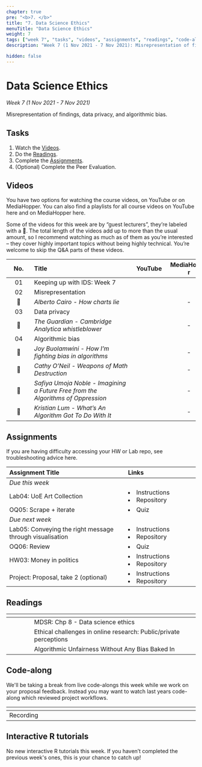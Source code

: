 ```yaml
---
chapter: true
pre: "<b>7. </b>"
title: "7. Data Science Ethics"
menuTitle: "Data Science Ethics"
weight: 7
tags: ["week 7", "tasks", "videos", "assignments", "readings", "code-along", "tutorials"] 
description: "Week 7 (1 Nov 2021 - 7 Nov 2021): Misrepresentation of findings, data privacy, and algorithmic bias."

hidden: false
---
```


# Data Science Ethics

_Week 7 (1 Nov 2021 - 7 Nov 2021)_

Misrepresentation of findings, data privacy, and algorithmic bias.

## Tasks

<ol>
  <li>Watch the <a href="#videos">Videos</a>.</li>
  <li>Do the <a href="#readings">Readings</a>.</li>
  <li>Complete the <a href="#assignments">Assignments</a>.</li>
  <li>(Optional) Complete the <a id="PE02">Peer Evaluation</a>.</li>
</ol>

## Videos

<p style="text-align: left">You have two options for watching the course videos, on YouTube or on MediaHopper. You can also find a playlists for all course videos on YouTube <a id="playlistyt">here</a> and on MediaHopper <a id="playlistmh">here</a>.</p>

<p style="text-align: left">Some of the videos for this week are by “guest lecturers”, they’re labeled with a 🎤. The total length of the videos add up to more than the usual amount, so I recommend watching as much as of them as you’re interested – they cover highly important topics without being highly technical. You’re welcome to skip the Q&A parts of these videos.</p>

| <div style="width:50px;text-align:center">No.</div> | <div style="width:250px;text-align:left">Title</div> | <div style="width:80px;text-align:center">YouTube</div> | <div style="width:100px;text-align:center">MediaHopper</div> |  <div style="width:80px;text-align:center">Slides</div> | <div style="width:170px;text-align:center">Additional Links</div> | 
|:---:|:---------------------|:-------:|:-----------:|:--------:|:------|
| 01  | Keeping up with IDS: Week 7 | <a id="W7L1YT"><span style="color: red;"><i class="fab fa-youtube fa-lg" /></span></a> | <a id="W7L1MH"><span style="color: #0A1E3F;"><i class="fas fa-file-video fa-lg"/></span></a> | - | - |
| 02  | 	Misrepresentation | <a id="W7L2YT"><span style="color: red;"><i class="fab fa-youtube fa-lg" /></span></a> | <a id="W7L2MH"><span style="color: #0A1E3F;"><i class="fas fa-file-video fa-lg"/></span></a> | <a id="W7L2S"><span style="color: #4b5357;"><i class="fas fa-desktop fa-lg"/></span></a>  | - |
| 🎤  | 	*Alberto Cairo - How charts lie*  | <a id="W7GL1YT"><span style="color: red;"><i class="fab fa-youtube fa-lg" /></span></a> | - | -  | - |
| 03  | 	Data privacy    | <a id="W7L3YT"><span style="color: red;"><i class="fab fa-youtube fa-lg" /></span></a> | <a id="W7L3MH"><span style="color: #0A1E3F;"><i class="fas fa-file-video fa-lg"/></span></a> | <a id="W7L3S"><span style="color: #4b5357;"><i class="fas fa-desktop fa-lg"/></span></a>  | - |
| 🎤  | *The Guardian - Cambridge Analytica whistleblower*| <a id="W7GL2YT"><span style="color: red;"><i class="fab fa-youtube fa-lg" /></span></a> | - | - | - |
| 04  | Algorithmic bias | <a id="W7L4YT"><span style="color: red;"><i class="fab fa-youtube fa-lg" /></span></a> | <a id="W7L4MH"><span style="color: #0A1E3F;"><i class="fas fa-file-video fa-lg"/></span></a> | <a id="W7L4S"><span style="color: #4b5357;"><i class="fas fa-desktop fa-lg"/></span></a>   | - |
| 🎤  | *Joy Buolamwini - How I’m fighting bias in algorithms* | <a id="W7GL3YT"><span style="color: red;"><i class="fab fa-youtube fa-lg" /></span></a> | - | -   | - |
| 🎤  | *Cathy O’Neil - Weapons of Math Destruction* | <a id="W7GL4YT"><span style="color: red;"><i class="fab fa-youtube fa-lg" /></span></a> | - | - | - |
| 🎤  | *Safiya Umoja Noble - Imagining a Future Free from the Algorithms of Oppression* | <a id="W7GL5YT"><span style="color: red;"><i class="fab fa-youtube fa-lg" /></span></a> | - | - | - |
| 🎤  | *Kristian Lum - What’s An Algorithm Got To Do With It* | <a id="W7GL6YT"><span style="color: red;"><i class="fab fa-youtube fa-lg" /></span></a> | - | - | - |

## Assignments

<p style="text-align: left">If you are having difficulty accessing your HW or Lab repo, see troubleshooting advice <a id="troubleshoot">here</a>.</p>

| <div style="width:300px;text-align:left">Assignment Title</div> | <div style="width:170px;text-align:left">Links</div> | <div style="width:180px;text-align:left">Due</div> |
|:---|:---|:---|
| *Due this week* | | |
| Lab04: UoE Art Collection | <li><a id="LAB4I">Instructions</a></li> <li><a id="LAB4R">Repository</a></li> | Tue, 2 Nov, 16:00 UK  |
| OQ05: Scrape + iterate | <li><a id="OQ5">Quiz</a></li> | Wed, 3 Nov, 23:59 UK |
| *Due next week* | | | 
| Lab05: 	Conveying the right message through visualisation | <li><a id="LAB5I">Instructions</a></li> <li><a id="LAB5R">Repository</a></li> | Tue, 9 Nov, 16:00 UK  |
| OQ06: Review | <li><a id="OQ6">Quiz</a></li> | Wed, 10 Nov, 23:59 UK |
| HW03: Money in politics | <li><a id="HW3I">Instructions</a></li><li><a id="HW3R">Repository</a></li> | Thur, 11 Nov, 16:00 UK |
| Project: Proposal, take 2 (optional) | <li><a id="project">Instructions</a></li><li><a id="projectR">Repository</a></li> | Fri, 12 Nov, 16:00 UK |

## Readings

| <div style="width:50px"></div>  | <div style="width:420px"></div>  |  <div style="width:200px"></div> |
|:---:|:---|:---:|
| <i class="fas fa-book"></i> | MDSR: <a id="MDSR8">Chp 8 - Data science ethics</a> | **Required** |
| <i class="fab fa-readme"></i> | <a id="EthChal">Ethical challenges in online research: Public/private perceptions</a> | Optional |
| <i class="fas fa-pen-fancy"></i> | <a id="AUWB">Algorithmic Unfairness Without Any Bias Baked In</a> | Optional |

## Code-along

<p style="text-align: left"> We'll be taking a break from live code-alongs this week while we work on your proposal feedback. Instead you may want to watch last years code-along which reviewed project workflows.</p>

| <div style="width:200px"></div>  | <div style="width:480px"></div>  |
|:---|:---|
| Recording | <a id="CA7YT"><span style="color: red;"><i class="fab fa-youtube fa-lg"> </i></span></a> <a id="CA7MH"><span style="color: #0A1E3F;"><i class="fas fa-file-video fa-lg"></i></span></a> 

## Interactive R tutorials

<p style="text-align: left"> No new interactive R tutorials this week. If you haven’t completed the previous week's ones, this is your chance to catch up!</p>